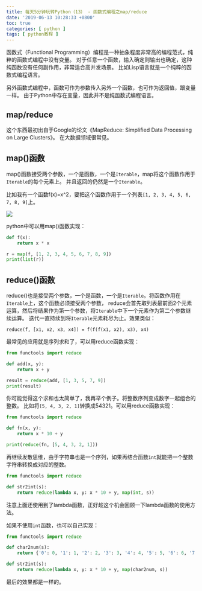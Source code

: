 ```yaml
---
title: 每天5分钟玩转Python（13） - 函数式编程之map/reduce
date: '2019-06-13 10:28:33 +0800'
toc: true
categories: [ python ]
tags: [ python教程 ]
---
```


函数式（Functional Programming）编程是一种抽象程度非常高的编程范式，纯粹的函数式编程中没有变量。
对于任意一个函数，输入确定则输出也确定，这种纯函数没有任何副作用，非常适合高并发场景。
比如Lisp语言就是一个纯粹的函数式编程语言。

另外函数式编程中，函数可作为参数传入另外一个函数，也可作为返回值，跟变量一样。
由于Python中存在变量，因此并不是纯函数式编程语言。
<!-- more -->

## map/reduce

这个东西最初出自于Google的论文《MapReduce: Simplified Data Processing on Large Clusters》。
在大数据领域很常见。

## map()函数

map()函数接受两个参数，一个是函数，一个是`Iterable`，map将这个函数作用于`Iterable`的每个元素上。
并且返回的仍然是一个`Iterable`。

比如我有一个函数f(x)=x^2，要把这个函数作用于一个列表`[1, 2, 3, 4, 5, 6, 7, 8, 9]`上。

![](https://xnstatic-1253397658.file.myqcloud.com/py13_001.png)

python中可以用map()函数实现：

```python
def f(x):
    return x * x

r = map(f, [1, 2, 3, 4, 5, 6, 7, 8, 9])
print(list(r))
```

## reduce()函数

reduce()也是接受两个参数，一个是函数，一个是`Iterable`。将函数作用在`Iterable`上，这个函数必须接受两个参数，
reduce会首先取列表最前面2个元素运算，然后将结果作为第一个参数，将`Iterable`中下一个元素作为第二个参数继续运算。
迭代一直持续到将`Iterable`元素耗尽为止。效果类似：

```
reduce(f, [x1, x2, x3, x4]) = f(f(f(x1, x2), x3), x4)
```

最常见的应用就是序列求和了，可以用reduce函数实现：

```python
from functools import reduce

def add(x, y):
    return x + y

result = reduce(add, [1, 3, 5, 7, 9])
print(result)
```

你可能觉得这个求和也太简单了，我再举个例子。将整数序列变成数字一起组合的整数。
比如将`[5, 4, 3, 2, 1]`转换成54321。可以用reduce函数实现：

```python
from functools import reduce

def fn(x, y):
    return x * 10 + y

print(reduce(fn, [5, 4, 3, 2, 1]))
```

再继续发散思维，由于字符串也是一个序列，如果再结合函数`int`就能把一个整数字符串转换成对应的整数。

```python
from functools import reduce

def str2int(s):
    return reduce(lambda x, y: x * 10 + y, map(int, s))
```

注意上面还使用到了lambda函数，正好趁这个机会回顾一下lambda函数的使用方法。

如果不使用`int`函数，也可以自己实现：

```python
from functools import reduce

def char2num(s):
    return {'0': 0, '1': 1, '2': 2, '3': 3, '4': 4, '5': 5, '6': 6, '7': 7, '8': 8, '9': 9}[s]

def str2int(s):
    return reduce(lambda x, y: x * 10 + y, map(char2num, s))
```

最后的效果都是一样的。

